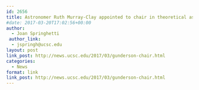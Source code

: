 ```yaml
---
id: 2656
title: Astronomer Ruth Murray-Clay appointed to chair in theoretical astrophysics
#date: 2017-03-20T17:02:56+00:00
author:
  - Joan Springhetti
 author_link:
  - jspringh@ucsc.edu
layout: post
link_post: http://news.ucsc.edu/2017/03/gunderson-chair.html
categories:
  - News
format: link
link_post: http://news.ucsc.edu/2017/03/gunderson-chair.html
---
```

